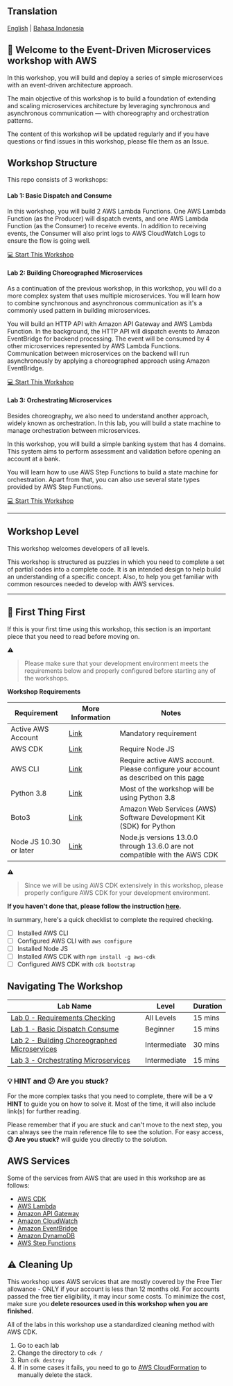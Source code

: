 ## Translation

[English](README.md) | [Bahasa Indonesia](README-id.md)

## 🚀 Welcome to the Event-Driven Microservices workshop with AWS

In this workshop, you will build and deploy a series of simple microservices with an event-driven architecture approach.

The main objective of this workshop is to build a foundation of extending and scaling microservices architecture by leveraging synchronous and asynchronous communication — with choreography and orchestration patterns.

The content of this workshop will be updated regularly and if you have questions or find issues in this workshop, please file them as an Issue.

## Workshop Structure

This repo consists of 3 workshops:

#### **Lab 1: Basic Dispatch and Consume**

In this workshop, you will build 2 AWS Lambda Functions. One AWS Lambda Function (as the Producer) will dispatch events, and one AWS Lambda Function (as the Consumer) to receive events. In addition to receiving events, the Consumer will also print logs to AWS CloudWatch Logs to ensure the flow is going well.

[💻 Start This Workshop](https://github.com/donnieprakoso/workshop-eventDrivenMicroservices/tree/master/1-lab-basicDispatchConsumeEvent)

#### **Lab 2: Building Choreographed Microservices**

As a continuation of the previous workshop, in this workshop, you will do a more complex system that uses multiple microservices. You will learn how to combine synchronous and asynchronous communication as it's a commonly used pattern in building microservices.

You will build an HTTP API with Amazon API Gateway and AWS Lambda Function. In the background, the HTTP API will dispatch events to Amazon EventBridge for backend processing. The event will be consumed by 4 other microservices represented by AWS Lambda Functions. Communication between microservices on the backend will run asynchronously by applying a choreographed approach using Amazon EventBridge.

[💻 Start This Workshop](https://github.com/donnieprakoso/workshop-eventDrivenMicroservices/tree/master/2-lab-choreographMicroservices)

#### **Lab 3: Orchestrating Microservices**

Besides choreography, we also need to understand another approach, widely known as orchestration. In this lab, you will build a state machine to manage orchestration between microservices.

In this workshop, you will build a simple banking system that has 4 domains. This system aims to perform assessment and validation before opening an account at a bank.

You will learn how to use AWS Step Functions to build a state machine for orchestration. Apart from that, you can also use several state types provided by AWS Step Functions.

[💻 Start This Workshop](https://github.com/donnieprakoso/workshop-eventDrivenMicroservices/tree/master/3-lab-orchestrateMicroservices)

---

## Workshop Level

This workshop welcomes developers of all levels.

This workshop is structured as puzzles in which you need to complete a set of partial codes into a complete code. It is an intended design to help build an understanding of a specific concept. Also, to help you get familiar with common resources needed to develop with AWS services.

---

## 🛑 First Thing First

If this is your first time using this workshop, this section is an important piece that you need to read before moving on.

⚠️

> Please make sure that your development environment meets the requirements below and properly configured before starting any of the workshops.

**Workshop Requirements**

| Requirement            | More Information                                             | Notes                                                                                                                                                           |
| ---------------------- | ------------------------------------------------------------ | --------------------------------------------------------------------------------------------------------------------------------------------------------------- |
| Active AWS Account     | [Link](https://aws.amazon.com/)                              | Mandatory requirement                                                                                                                                           |
| AWS CDK                | [Link](https://aws.amazon.com/cdk/)                          | Require Node JS                                                                                                                                                 |
| AWS CLI                | [Link](https://aws.amazon.com/cli/)                          | Require active AWS account. Please configure your account as described on this [page](https://docs.aws.amazon.com/cli/latest/userguide/cli-chap-configure.html) |
| Python 3.8             | [Link](https://www.python.org/downloads/release/python-380/) | Most of the workshop will be using Python 3.8                                                                                                                   |
| Boto3                  | [Link](https://aws.amazon.com/sdk-for-python/)               | Amazon Web Services (AWS) Software Development Kit (SDK) for Python                                                                                             |
| Node JS 10.30 or later | [Link](https://nodejs.org/en/download/current/)              | Node.js versions 13.0.0 through 13.6.0 are not compatible with the AWS CDK                                                                                      |

⚠️

> Since we will be using AWS CDK extensively in this workshop, please properly configure AWS CDK for your development environment.

**If you haven't done that, please follow the instruction [here](https://docs.aws.amazon.com/cdk/latest/guide/getting_started.html).**

In summary, here's a quick checklist to complete the required checking.

- [ ] Installed AWS CLI
- [ ] Configured AWS CLI with `aws configure`
- [ ] Installed Node JS
- [ ] Installed AWS CDK with `npm install -g aws-cdk`
- [ ] Configured AWS CDK with `cdk bootstrap`

## Navigating The Workshop

| Lab Name                                                                                                                                                      | Level        | Duration |
| ------------------------------------------------------------------------------------------------------------------------------------------------------------- | ------------ | -------- |
| [Lab 0 - Requirements Checking](https://github.com/donnieprakoso/workshop-eventDrivenMicroservices/tree/master/0-requirements-checking)                       | All Levels   | 15 mins  |
| [Lab 1 - Basic Dispatch Consume](https://github.com/donnieprakoso/workshop-eventDrivenMicroservices/tree/master/1-lab-basicDispatchConsumeEvent)              | Beginner     | 15 mins  |
| [Lab 2 - Building Choreographed Microservices](https://github.com/donnieprakoso/workshop-eventDrivenMicroservices/tree/master/2-lab-choreographMicroservices) | Intermediate | 30 mins  |
| [Lab 3 - Orchestrating Microservices](https://github.com/donnieprakoso/workshop-eventDrivenMicroservices/tree/master/3-lab-orchestrateMicroservices)          | Intermediate | 15 mins  |

### **💡 HINT** and **😕 Are you stuck?**

For the more complex tasks that you need to complete, there will be a **💡 HINT** to guide you on how to solve it. Most of the time, it will also include link(s) for further reading.

Please remember that if you are stuck and can't move to the next step, you can always see the main reference file to see the solution. For easy access, **😕 Are you stuck?** will guide you directly to the solution.

## AWS Services

Some of the services from AWS that are used in this workshop are as follows:

- [AWS CDK](https://aws.amazon.com/cdk/)
- [AWS Lambda](https://aws.amazon.com/lambda/)
- [Amazon API Gateway](https://aws.amazon.com/api-gateway/)
- [Amazon CloudWatch](https://aws.amazon.com/cloudwatch/)
- [Amazon EventBridge](https://aws.amazon.com/eventbridge/)
- [Amazon DynamoDB](https://aws.amazon.com/dynamodb/)
- [AWS Step Functions](https://aws.amazon.com/step-functions/)

## ⚠️ Cleaning Up

This workshop uses AWS services that are mostly covered by the Free Tier allowance - ONLY if your account is less than 12 months old. For accounts passed the free tier eligibility, it may incur some costs. To minimize the cost, make sure you **delete resources used in this workshop when you are finished**.

All of the labs in this workshop use a standardized cleaning method with AWS CDK.

1. Go to each lab
2. Change the directory to `cdk /`
3. Run `cdk destroy`
4. If in some cases it fails, you need to go to [AWS CloudFormation](https://console.aws.amazon.com/cloudformation/) to manually delete the stack.
